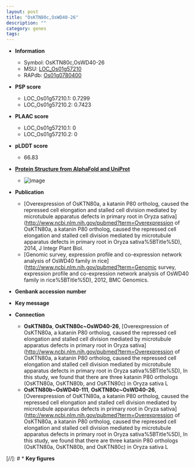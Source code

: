 ```yaml
---
layout: post
title: "OsKTN80c,OsWD40-26"
description: ""
category: genes
tags: 
---
```


* **Information**  
    + Symbol: OsKTN80c,OsWD40-26  
    + MSU: [LOC_Os01g57210](http://rice.plantbiology.msu.edu/cgi-bin/ORF_infopage.cgi?orf=LOC_Os01g57210)  
    + RAPdb: [Os01g0780400](http://rapdb.dna.affrc.go.jp/viewer/gbrowse_details/irgsp1?name=Os01g0780400)  

* **PSP score**  
    + LOC_Os01g57210.1: 0.7299 
    + LOC_Os01g57210.2: 0.7423 

* **PLAAC score**  
    + LOC_Os01g57210.1: 0 
    + LOC_Os01g57210.2: 0 

* **pLDDT score**
    + 66.83

* **[Protein Structure from AlphaFold and UniProt](https://www.uniprot.org/uniprotkb/Q5ZCG1/entry#structure)**
    + ![image](https://ricepsp.github.io/images/Q5/AF-Q5ZCG1-F1.png)

* **Publication**  
    + [Overexpression of OsKTN80a, a katanin P80 ortholog, caused the repressed cell elongation and stalled cell division mediated by microtubule apparatus defects in primary root in Oryza sativa](http://www.ncbi.nlm.nih.gov/pubmed?term=Overexpression of OsKTN80a, a katanin P80 ortholog, caused the repressed cell elongation and stalled cell division mediated by microtubule apparatus defects in primary root in Oryza sativa%5BTitle%5D), 2014, J Integr Plant Biol.
    + [Genomic survey, expression profile and co-expression network analysis of OsWD40 family in rice](http://www.ncbi.nlm.nih.gov/pubmed?term=Genomic survey, expression profile and co-expression network analysis of OsWD40 family in rice%5BTitle%5D), 2012, BMC Genomics.

* **Genbank accession number**  

* **Key message**  

* **Connection**  
    + __OsKTN80a__, __OsKTN80c~OsWD40-26__, [Overexpression of OsKTN80a, a katanin P80 ortholog, caused the repressed cell elongation and stalled cell division mediated by microtubule apparatus defects in primary root in Oryza sativa](http://www.ncbi.nlm.nih.gov/pubmed?term=Overexpression of OsKTN80a, a katanin P80 ortholog, caused the repressed cell elongation and stalled cell division mediated by microtubule apparatus defects in primary root in Oryza sativa%5BTitle%5D), In this study, we found that there are three katanin P80 orthologs (OsKTN80a, OsKTN80b, and OsKTN80c) in Oryza sativa L
    + __OsKTN80b~OsWD40-111__, __OsKTN80c~OsWD40-26__, [Overexpression of OsKTN80a, a katanin P80 ortholog, caused the repressed cell elongation and stalled cell division mediated by microtubule apparatus defects in primary root in Oryza sativa](http://www.ncbi.nlm.nih.gov/pubmed?term=Overexpression of OsKTN80a, a katanin P80 ortholog, caused the repressed cell elongation and stalled cell division mediated by microtubule apparatus defects in primary root in Oryza sativa%5BTitle%5D), In this study, we found that there are three katanin P80 orthologs (OsKTN80a, OsKTN80b, and OsKTN80c) in Oryza sativa L

[//]: # * **Key figures**  


